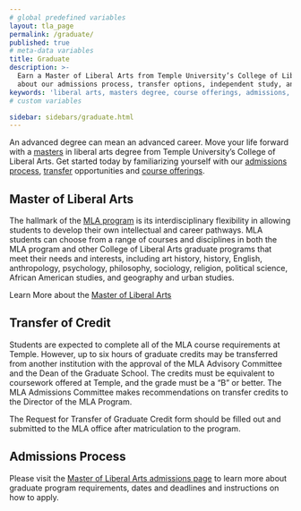 ```yaml
---
# global predefined variables
layout: tla_page
permalink: /graduate/
published: true
# meta-data variables
title: Graduate
description: >-
  Earn a Master of Liberal Arts from Temple University’s College of Liberal Arts. Find out more
  about our admissions process, transfer options, independent study, and course offerings.
keywords: 'liberal arts, masters degree, course offerings, admissions, independent study, transfer of credits'
# custom variables

sidebar: sidebars/graduate.html
---
```

An advanced degree can mean an advanced career. Move your life forward with a [masters](#master-of-liberal-arts) in liberal arts degree from Temple University’s College of Liberal Arts. Get started today by familiarizing yourself with our [admissions process](#admissions-process), [transfer](#transfer-of-credit) opportunities and [course offerings](#course-offerings).

## Master of Liberal Arts
The hallmark of the [MLA program](https://www.temple.edu/academics/degree-programs/liberal-arts-mla-la-liba-mla) is its interdisciplinary flexibility in allowing students to develop their own intellectual and career pathways. MLA students can choose from a range of courses and disciplines in both the MLA program and other College of Liberal Arts graduate programs that meet their needs and interests, including art history, history, English, anthropology, psychology, philosophy, sociology, religion, political science, African American studies, and geography and urban studies. 

Learn More about the [Master of Liberal Arts](https://www.temple.edu/academics/degree-programs/liberal-arts-mla-la-liba-mla)

## Transfer of Credit
Students are expected to complete all of the MLA course requirements at Temple. However, up to six hours of graduate credits may be transferred from another institution with the approval of the MLA Advisory Committee and the Dean of the Graduate School. The credits must be equivalent to coursework offered at Temple, and the grade must be a “B” or better. The MLA Admissions Committee makes recommendations on transfer credits to the Director of the MLA Program.

The Request for Transfer of Graduate Credit form should be filled out and submitted to the MLA office after matriculation to the program.

## Admissions Process
Please visit the [Master of Liberal Arts admissions page](https://www.temple.edu/academics/degree-programs/liberal-arts-mla-la-liba-mla/cla-liberal-arts-ma-admissions) to learn more about graduate program requirements, dates and deadlines and instructions on how to apply.
